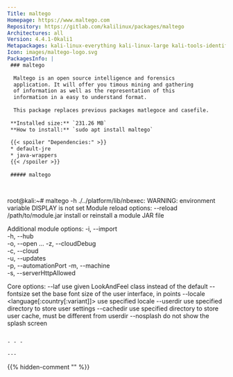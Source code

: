 ```yaml
---
Title: maltego
Homepage: https://www.maltego.com
Repository: https://gitlab.com/kalilinux/packages/maltego
Architectures: all
Version: 4.4.1-0kali1
Metapackages: kali-linux-everything kali-linux-large kali-tools-identify kali-tools-information-gathering kali-tools-reporting kali-tools-social-engineering kali-tools-web 
Icon: images/maltego-logo.svg
PackagesInfo: |
 ### maltego
 
  Maltego is an open source intelligence and forensics
  application. It will offer you timous mining and gathering
  of information as well as the representation of this
  information in a easy to understand format.
   
  This package replaces previous packages matlegoce and casefile.
 
 **Installed size:** `231.26 MB`  
 **How to install:** `sudo apt install maltego`  
 
 {{< spoiler "Dependencies:" >}}
 * default-jre
 * java-wrappers
 {{< /spoiler >}}
 
 ##### maltego
 
 
 ```
 root@kali:~# maltego -h
 ./../platform/lib/nbexec: WARNING: environment variable DISPLAY is not set
 Module reload options:
   --reload /path/to/module.jar  install or reinstall a module JAR file
 
 Additional module options:
   -i, --import <arg>         
   -h, --hub <arg>            
   -o, --open <arg1>...<argN> 
   -z, --cloudDebug <arg>     
   -c, --cloud <arg>          
   -u, --updates <arg>        
   -p, --automationPort <arg> 
   -m, --machine <arg>        
   -s, --serverHttpAllowed    
 
 Core options:
   --laf <LaF classname> use given LookAndFeel class instead of the default
   --fontsize <size>     set the base font size of the user interface, in points
   --locale <language[:country[:variant]]> use specified locale
   --userdir <path>      use specified directory to store user settings
   --cachedir <path>     use specified directory to store user cache, must be different from userdir
   --nosplash            do not show the splash screen
 
 ```
 
 - - -
 
---
```

{{% hidden-comment "<!--Do not edit anything above this line-->" %}}

